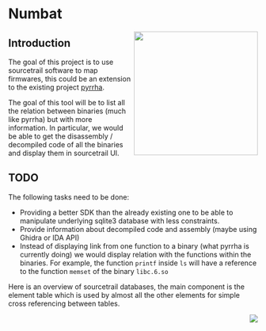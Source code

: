 # Numbat

<img align="right" src="https://gitlab.qb/sbabigeon/numbat/-/raw/main/numbat.png" width="250" heigh="250">

## Introduction

The goal of this project is to use sourcetrail software to map firmwares, this could be an extension
to the existing project [pyrrha](https://gitlab.qb/firmware-re/cartography/pyrrha).
 
The goal of this tool will be to list all the relation between binaries (much like pyrrha) but with
more information. In particular, we would be able to get the disassembly / decompiled code of all the 
binaries and display them in sourcetrail UI.

## TODO

The following tasks need to be done:

 - Providing a better SDK than the already existing one to be able to manipulate underlying sqlite3
   database with less constraints.
 - Provide information about decompiled code and assembly (maybe using Ghidra or IDA API) 
 - Instead of displaying link from one function to a binary (what pyrrha is currently doing)
   we would display relation with the functions within the binaries. For example, the function
   ``printf`` inside ``ls`` will have a reference to the function ``memset`` of the binary ``libc.6.so`` 

Here is an overview of sourcetrail databases, the main component is the element table which is used
by almost all the other elements for simple cross referencing between tables. 

<img align="right" src="https://gitlab.qb/sbabigeon/numbat/-/raw/main/sourcetrail_db.png">

